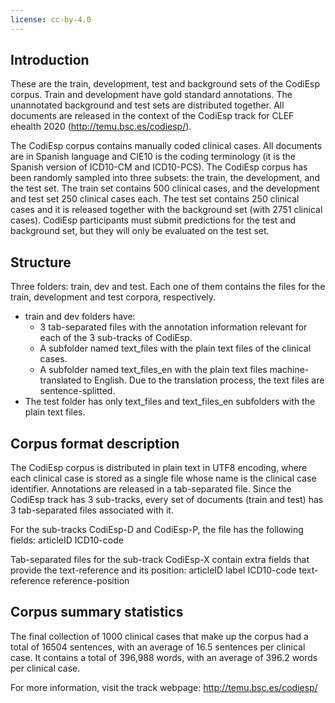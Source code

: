 ```yaml
---
license: cc-by-4.0
---
```


## Introduction
These are the train, development, test and background sets of the CodiEsp corpus. Train and development have gold standard annotations. The unannotated background and test sets are distributed together. All documents are released in the context of the CodiEsp track for CLEF ehealth 2020 (http://temu.bsc.es/codiesp/).

The CodiEsp corpus contains manually coded clinical cases. All documents are in Spanish language and CIE10 is the coding terminology (it is the Spanish version of ICD10-CM and ICD10-PCS). The CodiEsp corpus has been randomly sampled into three subsets: the train, the development, and the test set. The train set contains 500 clinical cases, and the development and test set 250 clinical cases each. The test set contains 250 clinical cases and it is released together with the background set (with 2751 clinical cases). CodiEsp participants must submit predictions for the test and background set, but they will only be evaluated on the test set.


## Structure
Three folders: train, dev and test. Each one of them contains the files for the train, development and test corpora, respectively.
+ train and dev folders have:
	+ 3 tab-separated files with the annotation information relevant for each of the 3 sub-tracks of CodiEsp.
	+ A subfolder named text_files with the plain text files of the clinical cases.
	+ A subfolder named text_files_en with the plain text files machine-translated to English. Due to the translation process, the text files are sentence-splitted.
+ The test folder has only text_files and text_files_en subfolders with the plain text files.


## Corpus format description
The CodiEsp corpus is distributed in plain text in UTF8 encoding, where each clinical case is stored as a single file whose name is the clinical case identifier. Annotations are released in a tab-separated file. Since the CodiEsp track has 3 sub-tracks, every set of documents (train and test) has 3 tab-separated files associated with it. 

For the sub-tracks CodiEsp-D and CodiEsp-P, the file has the following fields:
articleID	ICD10-code

Tab-separated files for the sub-track CodiEsp-X contain extra fields that provide the text-reference and its position:
articleID	label	ICD10-code	text-reference	reference-position


## Corpus summary statistics
The final collection of 1000 clinical cases that make up the corpus had a total of 16504 sentences, with an average of 16.5 sentences per clinical case. It contains a total of 396,988 words, with an average of 396.2 words per clinical case.

For more information, visit the track webpage: http://temu.bsc.es/codiesp/